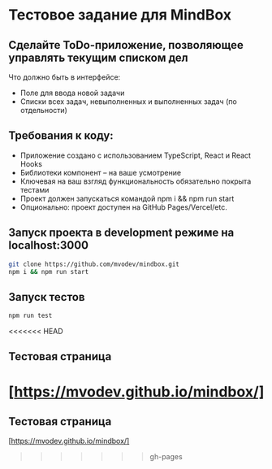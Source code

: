 # Тестовое задание для MindBox
## Сделайте ToDo-приложение, позволяющее управлять текущим списком дел
Что должно быть в интерфейсе:
* Поле для ввода новой задачи
* Списки всех задач, невыполненных и выполненных задач (по отдельности)

## Требования к коду:
* Приложение создано с использованием TypeScript, React и React Hooks
* Библиотеки компонент – на ваше усмотрение
* Ключевая на ваш взгляд функциональность обязательно покрыта тестами
* Проект должен запускаться командой npm i && npm run start
* Опционально: проект доступен на GitHub Pages/Vercel/etc.

## Запуск проекта в development режиме на localhost:3000
```bash
git clone https://github.com/mvodev/mindbox.git
npm i && npm run start
```
## Запуск тестов  
```bash
npm run test
```
<<<<<<< HEAD
## Тестовая страница
[https://mvodev.github.io/mindbox/]
=======

## Тестовая страница
[https://mvodev.github.io/mindbox/]
>>>>>>> gh-pages
